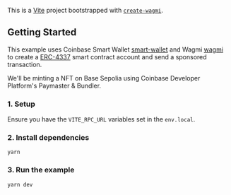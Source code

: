 This is a [Vite](https://vitejs.dev) project bootstrapped with [`create-wagmi`](https://github.com/wevm/wagmi/tree/main/packages/create-wagmi).

## Getting Started

This example uses Coinbase Smart Wallet [smart-wallet](https://www.smartwallet.dev/why) and Wagmi [wagmi](https://wagmi.sh/react/getting-started) to create a [ERC-4337](https://www.erc4337.io/) smart contract account and send a sponsored transaction.

We'll be minting a NFT on Base Sepolia using Coinbase Developer Platform's Paymaster & Bundler.

### 1. Setup

Ensure you have the `VITE_RPC_URL` variables set in the `env.local`.

### 2. Install dependencies

```
yarn
```

### 3. Run the example

```
yarn dev
```

